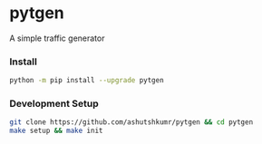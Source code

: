 # pytgen

A simple traffic generator

### Install

```bash
python -m pip install --upgrade pytgen
```

### Development Setup

```bash
git clone https://github.com/ashutshkumr/pytgen && cd pytgen
make setup && make init
```
